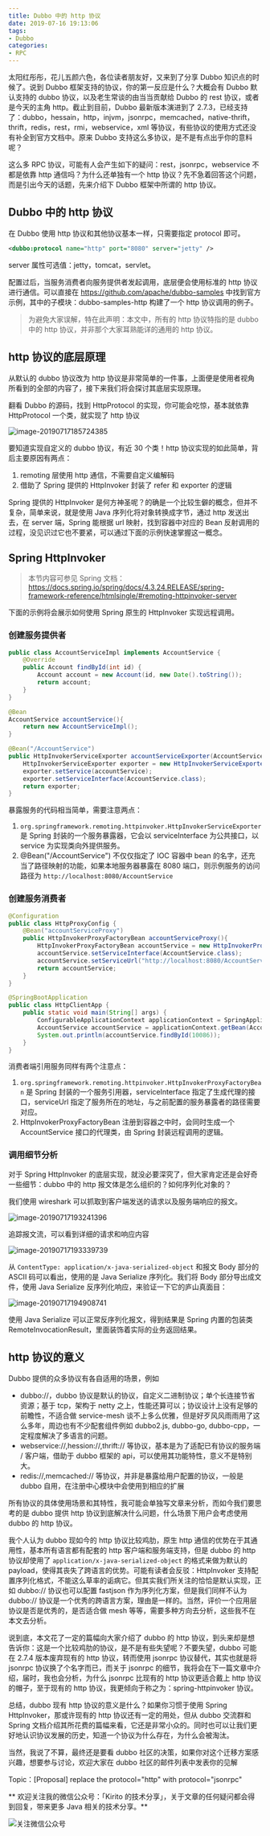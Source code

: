 ```yaml
---
title: Dubbo 中的 http 协议
date: 2019-07-16 19:13:06
tags:
- Dubbo
categories:
- RPC
---
```


太阳红彤彤，花儿五颜六色，各位读者朋友好，又来到了分享 Dubbo 知识点的时候了。说到 Dubbo 框架支持的协议，你的第一反应是什么？大概会有 Dubbo 默认支持的 dubbo 协议，以及老生常谈的由当当贡献给 Dubbo 的     rest 协议，或者是今天的主角 http。截止到目前，Dubbo 最新版本演进到了 2.7.3，已经支持了：dubbo，hessain，http，injvm，jsonrpc，memcached，native-thrift，thrift，redis，rest，rmi，webservice，xml 等协议，有些协议的使用方式还没有补全到官方文档中。原来 Dubbo 支持这么多协议，是不是有点出乎你的意料呢？

这么多 RPC 协议，可能有人会产生如下的疑问：rest，jsonrpc，webservice 不都是依靠 http 通信吗？为什么还单独有一个 http 协议？先不急着回答这个问题，而是引出今天的话题，先来介绍下 Dubbo 框架中所谓的 http 协议。

<!-- more -->

## Dubbo 中的 http 协议

在 Dubbo 使用 http 协议和其他协议基本一样，只需要指定 protocol 即可。

```xml
<dubbo:protocol name="http" port="8080" server="jetty" />
```

server 属性可选值：jetty，tomcat，servlet。

配置过后，当服务消费者向服务提供者发起调用，底层便会使用标准的 http 协议进行通信。可以直接在 https://github.com/apache/dubbo-samples 中找到官方示例，其中的子模块：dubbo-samples-http 构建了一个 http 协议调用的例子。

> 为避免大家误解，特在此声明：本文中，所有的 http 协议特指的是 dubbo 中的 http 协议，并非那个大家耳熟能详的通用的 http 协议。

## http 协议的底层原理

从默认的 dubbo 协议改为 http 协议是非常简单的一件事，上面便是使用者视角所看到的全部的内容了，接下来我们将会探讨其底层实现原理。

翻看 Dubbo 的源码，找到 HttpProtocol 的实现，你可能会吃惊，基本就依靠 HttpProtocol 一个类，就实现了 http 协议

![image-20190717185724385](http://kirito.iocoder.cn/image-20190717185724385.png)

要知道实现自定义的 dubbo 协议，有近 30 个类！http 协议实现的如此简单，背后主要原因有两点：

1. remoting 层使用 http 通信，不需要自定义编解码
2. 借助了 Spring 提供的 HttpInvoker 封装了 refer 和 exporter 的逻辑

Spring 提供的 HttpInvoker 是何方神圣呢？的确是一个比较生僻的概念，但并不复杂，简单来说，就是使用 Java 序列化将对象转换成字节，通过 http 发送出去，在 server 端，Spring 能根据 url 映射，找到容器中对应的 Bean 反射调用的过程，没见识过它也不要紧，可以通过下面的示例快速掌握这一概念。

## Spring HttpInvoker

> 本节内容可参见 Spring 文档：https://docs.spring.io/spring/docs/4.3.24.RELEASE/spring-framework-reference/htmlsingle/#remoting-httpinvoker-server

下面的示例将会展示如何使用 Spring 原生的 HttpInvoker 实现远程调用。

### 创建服务提供者

```java
public class AccountServiceImpl implements AccountService {
    @Override
    public Account findById(int id) {
        Account account = new Account(id, new Date().toString());
        return account;
    }
}
```

```java
@Bean
AccountService accountService(){
    return new AccountServiceImpl();
}

@Bean("/AccountService")
public HttpInvokerServiceExporter accountServiceExporter(AccountService accountService){
    HttpInvokerServiceExporter exporter = new HttpInvokerServiceExporter();
    exporter.setService(accountService);
    exporter.setServiceInterface(AccountService.class);
    return exporter;
}
```

暴露服务的代码相当简单，需要注意两点：

1. `org.springframework.remoting.httpinvoker.HttpInvokerServiceExporter` 是 Spring 封装的一个服务暴露器，它会以 serviceInterface 为公共接口，以 service 为实现类向外提供服务。
2. @Bean("/AccountService") 不仅仅指定了 IOC 容器中 bean 的名字，还充当了路径映射的功能，如果本地服务器暴露在 8080 端口，则示例服务的访问路径为 `http://localhost:8080/AccountService`

### 创建服务消费者

```java
@Configuration
public class HttpProxyConfig {
    @Bean("accountServiceProxy")
    public HttpInvokerProxyFactoryBean accountServiceProxy(){
        HttpInvokerProxyFactoryBean accountService = new HttpInvokerProxyFactoryBean();
        accountService.setServiceInterface(AccountService.class);
        accountService.setServiceUrl("http://localhost:8080/AccountService");
        return accountService;
    }
}
```

```java
@SpringBootApplication
public class HttpClientApp {
    public static void main(String[] args) {
        ConfigurableApplicationContext applicationContext = SpringApplication.run(HttpClientApp.class, args);
        AccountService accountService = applicationContext.getBean(AccountService.class);
        System.out.println(accountService.findById(10086));
    }
}
```

消费者端引用服务同样有两个注意点：

1. `org.springframework.remoting.httpinvoker.HttpInvokerProxyFactoryBean`  是 Spring 封装的一个服务引用器，serviceInterface 指定了生成代理的接口，serviceUrl 指定了服务所在的地址，与之前配置的服务暴露者的路径需要对应。
2. HttpInvokerProxyFactoryBean 注册到容器之中时，会同时生成一个 AccountService 接口的代理类，由 Spring 封装远程调用的逻辑。

### 调用细节分析

对于 Spring HttpInvoker 的底层实现，就没必要深究了，但大家肯定还是会好奇一些细节：dubbo 中的 http 报文体是怎么组织的？如何序列化对象的？

我们使用 wireshark 可以抓取到客户端发送的请求以及服务端响应的报文。

![image-20190717193241396](http://kirito.iocoder.cn/image-20190717193241396.png)

追踪报文流，可以看到详细的请求和响应内容

![image-20190717193339739](http://kirito.iocoder.cn/image-20190717193339739.png)

从 `ContentType: application/x-java-serialized-object` 和报文 Body 部分的 ASCII 码可以看出，使用的是 Java Serialize 序列化。我们将 Body 部分导出成文件，使用 Java Serialize 反序列化响应，来验证一下它的庐山真面目：

![image-20190717194908741](http://kirito.iocoder.cn/image-20190717194908741.png)

使用 Java Serialize 可以正常反序列化报文，得到结果是 Spring 内置的包装类 RemoteInvocationResult，里面装饰着实际的业务返回结果。

## http 协议的意义

Dubbo 提供的众多协议有各自适用的场景，例如

- dubbo://，dubbo 协议是默认的协议，自定义二进制协议；单个长连接节省资源；基于 tcp，架构于 netty 之上，性能还算可以；协议设计上没有足够的前瞻性，不适合做 service-mesh 谈不上多么优雅，但是好歹风风雨雨用了这么多年，周边也有不少配套组件例如 dubbo2.js, dubbo-go, dubbo-cpp，一定程度解决了多语言的问题。
- webservice://,hession://,thrift:// 等协议，基本是为了适配已有协议的服务端 / 客户端，借助于 dubbo 框架的 api，可以使用其功能特性，意义不是特别大。
- redis://,memcached:// 等协议，并非是暴露给用户配置的协议，一般是 dubbo 自用，在注册中心模块中会使用到相应的扩展

所有协议的具体使用场景和其特性，我可能会单独写文章来分析，而如今我们要思考的是 dubbo 提供 http 协议到底解决什么问题，什么场景下用户会考虑使用 dubbo 的 http 协议。

我个人认为 dubbo 现如今的 http 协议比较鸡肋，原生 http 通信的优势在于其通用性，基本所有语言都有配套的 http 客户端和服务端支持，但是 dubbo 的 http 协议却使用了 `application/x-java-serialized-object` 的格式来做为默认的 payload，使得其丧失了跨语言的优势。可能有读者会反驳：HttpInvoker 支持配置序列化格式，不能这么草率的诟病它。但其实我们所关注的恰恰是默认实现，正如 dubbo:// 协议也可以配置 fastjson 作为序列化方案，但是我们同样不认为 dubbo:// 协议是一个优秀的跨语言方案，理由是一样的。当然，评价一个应用层协议是否是优秀的，是否适合做 mesh 等等，需要多种方向去分析，这些我不在本文去分析。

说到底，本文花了一定的篇幅向大家介绍了 dubbo 的 http 协议，到头来却是想告诉你：这是一个比较鸡肋的协议，是不是有些失望呢？不要失望，dubbo 可能在 2.7.4 版本废弃现有的 http 协议，转而使用 jsonrpc 协议替代，其实也就是将 jsonrpc 协议换了个名字而已，而关于 jsonrpc 的细节，我将会在下一篇文章中介绍，届时，我也会分析，为什么 jsonrpc 比现有的 http 协议更适合戴上 http 协议的帽子，至于现有的 http 协议，我更倾向于称之为：spring-httpinvoker 协议。

总结，dubbo 现有 http 协议的意义是什么？如果你习惯于使用 Spring HttpInvoker，那或许现有的 http 协议还有一定的用处，但从 dubbo 交流群和 Spring 文档介绍其所花费的篇幅来看，它还是非常小众的。同时也可以让我们更好地认识协议发展的历史，知道一个协议为什么存在，为什么会被淘汰。

当然，我说了不算，最终还是要看 dubbo 社区的决策，如果你对这个迁移方案感兴趣，想要参与讨论，欢迎大家在 dubbo 社区的邮件列表中发表你的见解

Topic：[Proposal] replace the protocol="http" with protocol="jsonrpc"



** 欢迎关注我的微信公众号：「Kirito 的技术分享」，关于文章的任何疑问都会得到回复，带来更多 Java 相关的技术分享。**

![关注微信公众号](http://kirito.iocoder.cn/qrcode_for_gh_c06057be7960_258%20%281%29.jpg)
